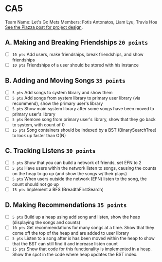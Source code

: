 # CA5
Team Name: Let's Go Mets
Members: Fotis Antonatos, Liam Lyu, Travis Hoa
[See the Piazza post for project design](https://piazza.com/class/kkwzvpyvhe5349?cid=640).

## A. Making and Breaking Friendships `20 points`
 - [ ] `10 pts` Add users, make friendships, break friendships, and show friendships
 - [ ] `10 pts` Friendships of a user should be stored with his instance
## B. Adding and Moving Songs `35 points`
 - [ ] `5 pts` Add songs to system library and show them
 - [ ] `5 pts` Add songs from system library to primary user library (via recommend), show the primary user's library
 - [ ] `5 pts` Show main system library after some songs have been moved to primary user's library
 - [ ] `5 pts` Remove song from primary user's library, show that they go back to system, with count of 0
 - [ ] `15 pts` Song containers should be indexed by a BST (BinarySearchTree) to look up faster than O(N)
## C. Tracking Listens `30 points`
 - [ ] `5 pts` Show that you can build a network of friends, set EFN to 2
 - [ ] `5 pts` Have users within the network listen to songs, causing the counts on the heap to go up (and show the songs w/ their plays)
 - [ ] `5 pts` When users outside the network (EFN) listen to the song, the count should not go up
 - [ ] `15 pts` Implement a BFS (BreadthFirstSearch)
## D. Making Recommendations `35 points`
 - [ ] `5 pts` Build up a heap using add song and listen, show the heap (displaying the songs and counts)
 - [ ] `10 pts` Get recommendations for many songs at a time. Show that they come off the top of the heap and are added to user library
 - [ ] `5 pts` Listen to a song after is has been moved within the heap to show that the BST can still find it and increase listen count
 - [ ] `15 pts` Show that code for this functionality is implemented in a heap. Show the spot in the code where heap updates the BST index.